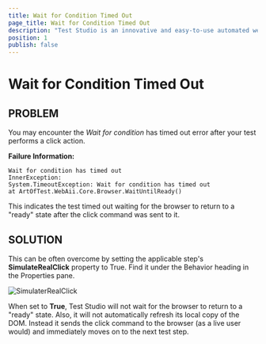 ```yaml
---
title: Wait for Condition Timed Out
page_title: Wait for Condition Timed Out
description: "Test Studio is an innovative and easy-to-use automated web, WPF and load testing solution. Test Studio tests support essential technologies like ASP.NET AJAX, Silverlight, PHP and MVC. HTML5, Testing framework, functional testing, performance testing, load testing, exploratory testing, manual testing."
position: 1
publish: false
---
```

# Wait for Condition Timed Out

## PROBLEM

You may encounter the *Wait for condition* has timed out error after your test performs a click action.

__Failure Information:__

```
Wait for condition has timed out
InnerException:
System.TimeoutException: Wait for condition has timed out
at ArtOfTest.WebAii.Core.Browser.WaitUntilReady()
```

This indicates the test timed out waiting for the browser to return to a "ready" state after the click command was sent to it.

## SOLUTION

This can be often overcome by setting the applicable step's **SimulateRealClick** property to True. Find it under the Behavior heading in the Properties pane.

![SimulaterRealClick][1]

When set to **True**, Test Studio will not wait for the browser to return to a "ready" state. Also, it will not automatically refresh its local copy of the DOM. Instead it sends the click command to the browser (as a live user would) and immediately moves on to the next test step.

[1]: /img/troubleshooting-guide/test-execution-problems-tg/wait-for-condition-timed-out/fig1.png